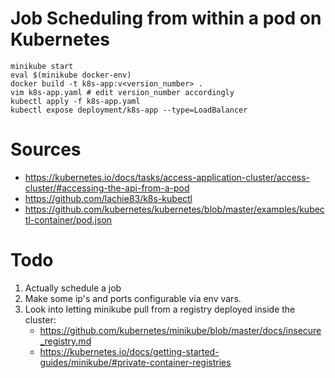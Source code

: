 # Job Scheduling from within a pod on Kubernetes

```
minikube start
eval $(minikube docker-env)
docker build -t k8s-app:v<version_number> .
vim k8s-app.yaml # edit version_number accordingly
kubectl apply -f k8s-app.yaml
kubectl expose deployment/k8s-app --type=LoadBalancer
```

# Sources
- https://kubernetes.io/docs/tasks/access-application-cluster/access-cluster/#accessing-the-api-from-a-pod
- https://github.com/lachie83/k8s-kubectl
- https://github.com/kubernetes/kubernetes/blob/master/examples/kubectl-container/pod.json

# Todo
1. Actually schedule a job
2. Make some ip's and ports configurable via env vars.
3. Look into letting minikube pull from a registry deployed inside the cluster:
   - https://github.com/kubernetes/minikube/blob/master/docs/insecure_registry.md
   - https://kubernetes.io/docs/getting-started-guides/minikube/#private-container-registries